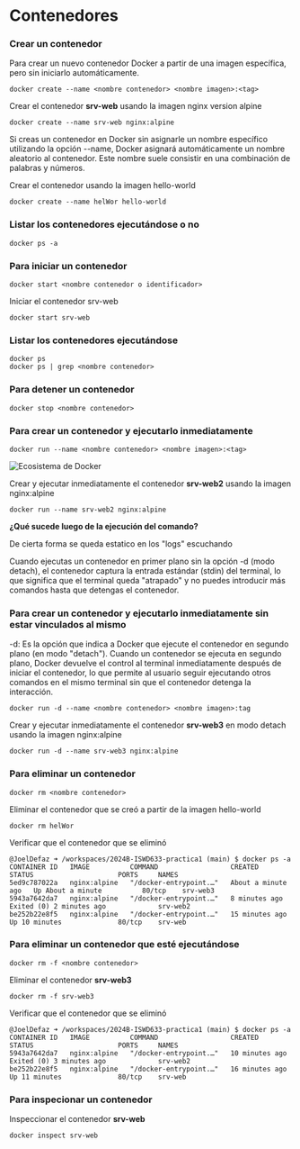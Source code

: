 # Contenedores

### Crear un contenedor
Para crear un nuevo contenedor Docker a partir de una imagen específica, pero sin iniciarlo automáticamente. 

```
docker create --name <nombre contenedor> <nombre imagen>:<tag>
```
Crear el contenedor  **srv-web** usando la imagen nginx version alpine
```
docker create --name srv-web nginx:alpine
```

Si creas un contenedor en Docker sin asignarle un nombre específico utilizando la opción --name, Docker asignará automáticamente un nombre aleatorio al contenedor. Este nombre suele consistir en una combinación de palabras y números.  

Crear el contenedor usando la imagen hello-world
```
docker create --name helWor hello-world
```
### Listar los contenedores ejecutándose o no

```
docker ps -a
```

### Para iniciar un contenedor

```
docker start <nombre contenedor o identificador>
```
Iniciar el contenedor srv-web 
```
docker start srv-web
```

### Listar los contenedores ejecutándose
```
docker ps 
docker ps | grep <nombre contenedor>
```

### Para detener un contenedor

```
docker stop <nombre contenedor>
```

### Para crear un contenedor y ejecutarlo inmediatamente

```
docker run --name <nombre contenedor> <nombre imagen>:<tag>
```
![Ecosistema de Docker](img/dockerRun.PNG)

Crear y ejecutar inmediatamente el contenedor **srv-web2** usando la imagen nginx:alpine
```
docker run --name srv-web2 nginx:alpine
```

**¿Qué sucede luego de la ejecución del comando?**

De cierta forma se queda estatico en los "logs" escuchando


Cuando ejecutas un contenedor en primer plano sin la opción -d (modo detach), el contenedor captura la entrada estándar (stdin) del terminal, lo que significa que el terminal queda "atrapado" y no puedes introducir más comandos hasta que detengas el contenedor.

### Para crear un contenedor y ejecutarlo inmediatamente sin estar vinculados al mismo
-d: Es la opción que indica a Docker que ejecute el contenedor en segundo plano (en modo "detach").
Cuando un contenedor se ejecuta en segundo plano, Docker devuelve el control al terminal inmediatamente después de iniciar el contenedor, lo que permite al usuario seguir ejecutando otros comandos en el mismo terminal sin que el contenedor detenga la interacción.

```
docker run -d --name <nombre contenedor> <nombre imagen>:tag
```
Crear y ejecutar inmediatamente el contenedor **srv-web3** en modo detach usando la imagen nginx:alpine
```
docker run -d --name srv-web3 nginx:alpine
```

### Para eliminar un contenedor

```
docker rm <nombre contenedor>
```
Eliminar el contenedor que se creó a partir de la imagen hello-world 
```
docker rm helWor
```

Verificar que el contenedor que se eliminó
```
@JoelDefaz ➜ /workspaces/2024B-ISWD633-practica1 (main) $ docker ps -a
CONTAINER ID   IMAGE          COMMAND                  CREATED              STATUS                     PORTS     NAMES
5ed9c787022a   nginx:alpine   "/docker-entrypoint.…"   About a minute ago   Up About a minute          80/tcp    srv-web3
5943a7642da7   nginx:alpine   "/docker-entrypoint.…"   8 minutes ago        Exited (0) 2 minutes ago             srv-web2
be252b22e8f5   nginx:alpine   "/docker-entrypoint.…"   15 minutes ago       Up 10 minutes              80/tcp    srv-web
```

### Para eliminar un contenedor que esté ejecutándose

```
docker rm -f <nombre contenedor>
```
Eliminar el contenedor **srv-web3** 
```
docker rm -f srv-web3
```

Verificar que el contenedor que se eliminó
```
@JoelDefaz ➜ /workspaces/2024B-ISWD633-practica1 (main) $ docker ps -a
CONTAINER ID   IMAGE          COMMAND                  CREATED          STATUS                     PORTS     NAMES
5943a7642da7   nginx:alpine   "/docker-entrypoint.…"   10 minutes ago   Exited (0) 3 minutes ago             srv-web2
be252b22e8f5   nginx:alpine   "/docker-entrypoint.…"   16 minutes ago   Up 11 minutes              80/tcp    srv-web
```

### Para inspecionar un contenedor 

Inspeccionar el contenedor **srv-web** 
```
docker inspect srv-web
```
